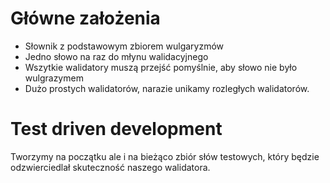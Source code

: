 # Główne założenia
- Słownik z podstawowym zbiorem wulgaryzmów
- Jedno słowo na raz do młynu walidacyjnego
- Wszytkie walidatory muszą przejść pomyślnie, aby słowo nie było wulgrazymem
- Dużo prostych walidatorów, narazie unikamy rozległych walidatorów.
 
# Test driven development
Tworzymy na początku ale i na bieżąco zbiór słów testowych, który będzie odzwierciedlał skuteczność naszego walidatora.
